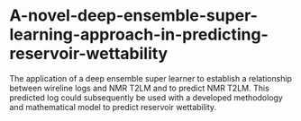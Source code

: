 # A-novel-deep-ensemble-super-learning-approach-in-predicting-reservoir-wettability
The application of a deep ensemble super learner to establish a relationship between wireline logs and NMR T2LM and to predict NMR T2LM. This predicted log could subsequently be used with a developed methodology and mathematical model to predict reservoir wettability.
